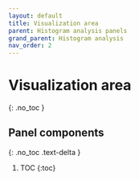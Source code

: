 ```yaml
---
layout: default
title: Visualization area
parent: Histogram analysis panels
grand_parent: Histogram analysis
nav_order: 2
---
```


# Visualization area
{: .no_toc }

## Panel components
{: .no_toc .text-delta }

1. TOC
{:toc}




